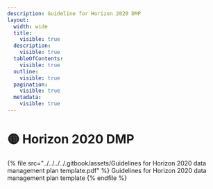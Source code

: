 ```yaml
---
description: Guideline for Horizon 2020 DMP
layout:
  width: wide
  title:
    visible: true
  description:
    visible: true
  tableOfContents:
    visible: true
  outline:
    visible: true
  pagination:
    visible: true
  metadata:
    visible: true
---
```


# 🟡 Horizon 2020 DMP

{% file src="../../../../.gitbook/assets/Guidelines for Horizon 2020 data management plan template.pdf" %}
Guidelines for Horizon 2020 data management plan template
{% endfile %}
